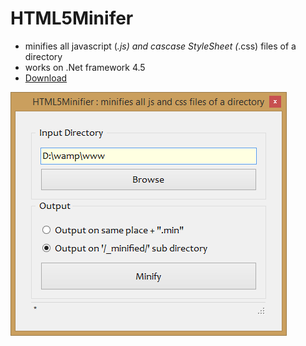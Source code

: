 HTML5Minifer
============

- minifies all javascript (*.js) and cascase StyleSheet (*.css) files of a directory
- works on .Net framework 4.5
- [Download](https://github.com/sajjad-shirazy/HTML5Minifer/raw/master/releses/HTML5Minifer%20V1.0.0.zip)

![alt tag](https://raw.githubusercontent.com/sajjad-shirazy/HTML5Minifer/master/release/screenshot.png)
